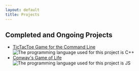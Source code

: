 ```yaml
---
layout: default
title: Projects
---
```


## Completed and Ongoing Projects

- [TicTacToe Game for the Command Line](https://github.com/tessapower/tictactoe) <img alt="The programming language used for this project is C++" src="/assets/tags/cpp.svg" class="lang-tag"/>
- [Conway's Game of Life](https://github.com/tessapower/game-of-life) <img alt="The programming language used for this project is JS" src="/assets/tags/js.svg" class="lang-tag"/>
